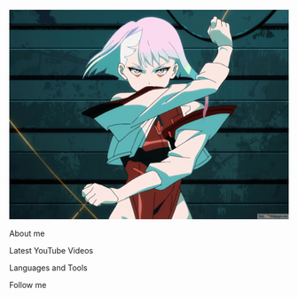[![Header](https://github.com/Mari-Nik/Mari-Nik/blob/main/assets/%D0%BB%D1%8E%D1%81%D0%B8%20%D0%B1%D0%BE%D0%B5%D0%B2%D0%B0%D1%8F.jpg)](https://github.com/Mari-Nik)

About me

Latest YouTube Videos

Languages and Tools

Follow me
